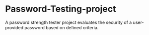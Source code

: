 # Password-Testing-project
A password strength tester project evaluates the security of a user-provided password based on defined criteria. 
